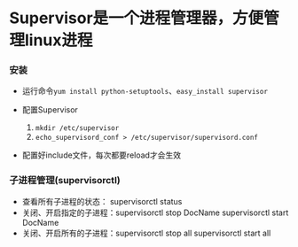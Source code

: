# Supervisor是一个进程管理器，方便管理linux进程

### 安装
- 运行命令```yum install python-setuptools```、```easy_install supervisor```

- 配置Supervisor
    1. ```mkdir /etc/supervisor```
    2. ```echo_supervisord_conf > /etc/supervisor/supervisord.conf```

- 配置好include文件，每次都要reload才会生效

### 子进程管理(supervisorctl)
- 查看所有子进程的状态： supervisorctl status
- 关闭、开启指定的子进程：supervisorctl stop DocName supervisorctl start DocName
- 关闭、开启所有的子进程：supervisorctl stop all    supervisorctl start all